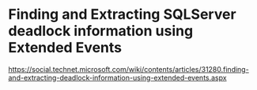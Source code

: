 # Finding and Extracting SQLServer deadlock information using Extended Events

https://social.technet.microsoft.com/wiki/contents/articles/31280.finding-and-extracting-deadlock-information-using-extended-events.aspx